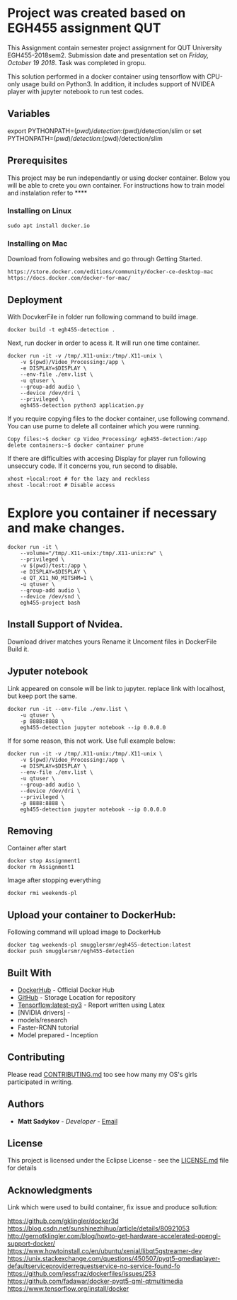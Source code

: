 # Project was created based on EGH455 assignment QUT

This Assignment contain semester project assignment for QUT University EGH455-2018sem2. Submission date and presentation set on *Friday, October 19 2018*. Task was completed in gropu.

This solution performed in a docker container using tensorflow with CPU-only usage build on Python3. In addition, it includes support of NVIDEA player with jupyter notebook to run test codes.
## Variables
export PYTHONPATH=$(pwd)/detection:$(pwd)/detection/slim
or
set PYTHONPATH=$(pwd)/detection:$(pwd)/detection/slim


## Prerequisites
This project may be run independantly or using docker container. Below you will be able to crete you own container. For instructions how to train model and instalation refer to ****

### Installing on Linux 
```
sudo apt install docker.io
```
### Installing on Mac
Download from following websites and go through Getting Started.
```
https://store.docker.com/editions/community/docker-ce-desktop-mac
https://docs.docker.com/docker-for-mac/
```
## Deployment
With DocvkerFile in folder run following command to build image.
```
docker build -t egh455-detection .
```
Next, run docker in order to acess it. It will run one time container.
```
docker run -it -v /tmp/.X11-unix:/tmp/.X11-unix \
    -v $(pwd)/Video_Processing:/app \
    -e DISPLAY=$DISPLAY \
    --env-file ./env.list \
    -u qtuser \
    --group-add audio \
    --device /dev/dri \
    --privileged \
    egh455-detection python3 application.py
```
If you require copying files to the docker container, use following command. You can use purne to delete all container which you were running.
```
Copy files:~$ docker cp Video_Processing/ egh455-detection:/app
delete containers:~$ docker container prune
```

If there are difficulties with accesing Display for player run following unseccury code. If it concerns you, run second to disable.
```
xhost +local:root # for the lazy and reckless
xhost -local:root # Disable access
```

# Explore you container if necessary and make changes.
```
docker run -it \
    --volume="/tmp/.X11-unix:/tmp/.X11-unix:rw" \
    --privileged \
    -v $(pwd)/test:/app \
    -e DISPLAY=$DISPLAY \
    -e QT_X11_NO_MITSHM=1 \   
    -u qtuser \
    --group-add audio \
    --device /dev/snd \
    egh455-project bash
```
## Install Support of Nvidea.
Download driver matches yours
Rename it
Uncoment files in DockerFile
Build it.

## Jyputer notebook
Link appeared on console will be link to jupyter. replace link with localhost, but keep port the same.
```
docker run -it --env-file ./env.list \
    -u qtuser \
    -p 8888:8888 \
    egh455-detection jupyter notebook --ip 0.0.0.0
```

If for some reason, this not work. Use full example below:
```
docker run -it -v /tmp/.X11-unix:/tmp/.X11-unix \
    -v $(pwd)/Video_Processing:/app \
    -e DISPLAY=$DISPLAY \
    --env-file ./env.list \
    -u qtuser \
    --group-add audio \
    --device /dev/dri \
    --privileged \
    -p 8888:8888 \
    egh455-detection jupyter notebook --ip 0.0.0.0
```

## Removing
Container after start
```
docker stop Assignment1
docker rm Assignment1
```
Image after stopping everything
```
docker rmi weekends-pl
```
## Upload your container to DockerHub:
Following command will upload image to DockerHub
```
docker tag weekends-pl smugglersmr/egh455-detection:latest
docker push smugglersmr/egh455-detection
```

## Built With

* [DockerHub](https://hub.docker.com/) - Official Docker Hub
* [GitHub](https://github.com/SmugglerSMR/CAB432-assgn1) - Storage Location for repository
* [Tensorflow:latest-py3](https://www.latex-project.org/get/) - Report written using Latex
* [NVIDIA drivers] - 
* models/research
* Faster-RCNN tutorial
* Model prepared - Inception

## Contributing

Please read [CONTRIBUTING.md](https://github.com/) too see how many my OS's girls participated in writing.

## Authors

* **Matt Sadykov** - *Developer* - [Email](marat.sadykov@connect.qut.edu.au)

## License

This project is licensed under the Eclipse License - see the [LICENSE.md](LICENSE.md) file for details

## Acknowledgments
Link which were used to build container, fix issue and produce sollution:

https://github.com/gklingler/docker3d
https://blog.csdn.net/sunshinezhihuo/article/details/80921053
http://gernotklingler.com/blog/howto-get-hardware-accelerated-opengl-support-docker/
https://www.howtoinstall.co/en/ubuntu/xenial/libqt5gstreamer-dev
https://unix.stackexchange.com/questions/450507/pyqt5-qmediaplayer-defaultserviceproviderrequestservice-no-service-found-fo
https://github.com/jessfraz/dockerfiles/issues/253
https://github.com/fadawar/docker-pyqt5-qml-qtmultimedia
https://www.tensorflow.org/install/docker

